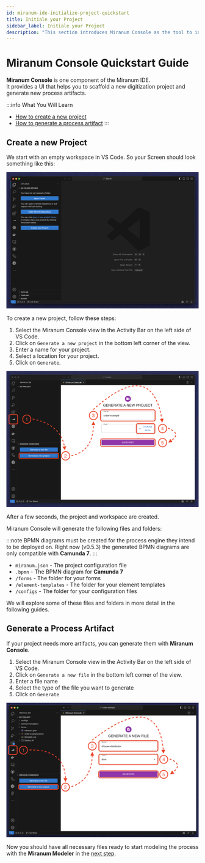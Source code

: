```yaml
---
id: miranum-ide-initialize-project-quickstart
title: Initiale your Project
sidebar_label: Initiale your Project
description: "This section introduces Miranum Console as the tool to initialize a project."
---
```


# Miranum Console Quickstart Guide

**Miranum Console** is one component of the Miranum IDE.  
It provides a UI that helps you to scaffold a new digitization project and generate new process artifacts.

:::info What You Will Learn
- [How to create a new project](#create-a-new-project)
- [How to generate a process artifact](#generate-a-process-artifact)
:::

## Create a new Project

We start with an empty workspace in VS Code.
So your Screen should look something like this:

![Empty Workspace](../static/img/miranumIDE/miranumIDE_empty-workspace.png)

To create a new project, follow these steps:
1. Select the Miranum Console view in the Activity Bar on the left side of VS Code.
2. Click on `Generate a new project` in the bottom left corner of the view.
3. Enter a name for your project.
4. Select a location for your project.
5. Click on `Generate`.

![Create new Project](../static/img/miranumIDE/miranumIDE_create-new-project.png)

After a few seconds, the project and workspace are created.

Miranum Console will generate the following files and folders:

:::note
BPMN diagrams must be created for the process engine they intend to be deployed on.
Right now (v0.5.3) the generated BPMN diagrams are only compatible with **Camunda 7**.
:::

* `miranum.json` - The project configuration file
* `.bpmn` - The BPMN diagram for **Camunda 7**
* `/forms` - The folder for your forms
* `/element-templates` - The folder for your element templates
* `/configs` - The folder for your configuration files

We will explore some of these files and folders in more detail in the following guides.

## Generate a Process Artifact

If your project needs more artifacts, you can generate them with **Miranum Console**.
1. Select the Miranum Console view in the Activity Bar on the left side of VS Code.
2. Click on `Generate a new file` in the bottom left corner of the view.
3. Enter a file name
4. Select the type of the file you want to generate
5. Click on `Generate`

![Generate new File](../static/img/miranumIDE/miranumIDE_generate-new-file.png)

Now you should have all necessary files ready to start modeling the process with the **Miranum Modeler**
in the [next step](create-process.md).
